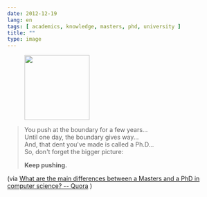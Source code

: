 ```yaml
---
date: 2012-12-19
lang: en
tags: [ academics, knowledge, masters, phd, university ]
title: ""
type: image
---
```


<figure>
<a
href="https://hugo.ferreira.cc/you-push-at-the-boundary-for-a-few-years-until/attachment/593/"
rel="attachment"><img
src="https://hugo.ferreira.cc/wp-content/uploads/2012/12/tumblr_mfaw63sklu1qz82meo1_500-150x150.jpg"
width="150" height="150" /></a></figure>

> You push at the boundary for a few years...\
> Until one day, the boundary gives way...\
> And, that dent you've made is called a Ph.D...\
> So, don't forget the bigger picture:
>
> **Keep pushing.**

(via [What are the main differences between a Masters and a PhD in
computer science? --
Quora](http://www.quora.com/Graduate-School/What-are-the-main-differences-between-a-Masters-and-a-PhD-in-computer-science/answer/Vijay-Chidambaram?srid=38Rh&st=ns)
)

